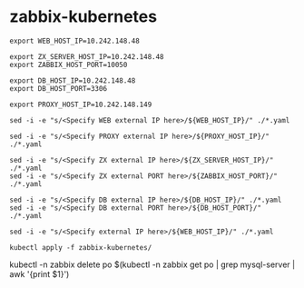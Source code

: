 # zabbix-kubernetes

```
export WEB_HOST_IP=10.242.148.48

export ZX_SERVER_HOST_IP=10.242.148.48
export ZABBIX_HOST_PORT=10050

export DB_HOST_IP=10.242.148.48
export DB_HOST_PORT=3306

export PROXY_HOST_IP=10.242.148.149

sed -i -e "s/<Specify WEB external IP here>/${WEB_HOST_IP}/" ./*.yaml

sed -i -e "s/<Specify PROXY external IP here>/${PROXY_HOST_IP}/" ./*.yaml

sed -i -e "s/<Specify ZX external IP here>/${ZX_SERVER_HOST_IP}/" ./*.yaml
sed -i -e "s/<Specify ZX external PORT here>/${ZABBIX_HOST_PORT}/" ./*.yaml

sed -i -e "s/<Specify DB external IP here>/${DB_HOST_IP}/" ./*.yaml
sed -i -e "s/<Specify DB external PORT here>/${DB_HOST_PORT}/" ./*.yaml

sed -i -e "s/<Specify external IP here>/${WEB_HOST_IP}/" ./*.yaml

```

`kubectl apply -f zabbix-kubernetes/`

kubectl -n zabbix delete po $(kubectl -n zabbix get po | grep mysql-server | awk '{print $1}')

